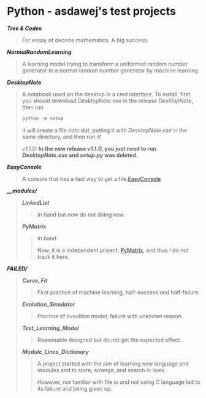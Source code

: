 # Python - asdawej's test projects

***Tree & Codes***

> For essay of decrete mathematics. A big success.

***NormalRandomLearning***

> A learning model trying to transform a uniformed random number generator to a normal random number generator by machine learning.

***DesktopNote***

> A notebook used on the desktop in a cmd interface.
> To install, first you should download DesktopNote.exe in the release _DesktopNote_, then run
> ```PowerShell
> python -m setup
> ```
> It will create a file _note.dat_, putting it with _DesktopNote.exe_ in the same directory, and then run it!
> 
> _v1.1.0:_ **In the new release v1.1.0, you just need to run _DesktopNote.exe_ and _setup.py_ was deleted.**

***EasyConsole***

> A console that has a fast way to get a file.[EasyConsole](https://github.com/asdawej/EasyConsole)

***__modules/***

> ***LinkedList***
> 
> > In hand but now do not doing now.
> 
> ***PyMatrix***
> 
> > In hand.
> > 
> > Now, it is a independent project: [PyMatrix](https://github.com/asdawej/PyMatrix), and thus I do not track it here.

***FAILED/***

> ***Curve_Fit***
> 
> > First practice of machine learning, half-success and half-failure.
> 
> ***Evolution_Simulator***
> 
> > Practice of evoultion model, failure with unknown reason.
> 
> ***Test_Learning_Model***
> 
> > Reasonable designed but do not get the expected effect.
> 
> ***Module_Lines_Dictionary***
> 
> > A project started with the aim of learning new language and modules and to store, arrange, and search in lines.
> > 
> > However, not familiar with file io and not using C language led to its failure and being given up.
